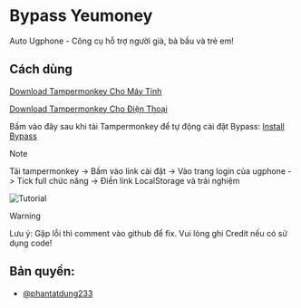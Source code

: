 
# Bypass Yeumoney

Auto Ugphone - Công cụ hỗ trợ người già, bà bầu và trẻ em!


## Cách dùng

[Download Tampermonkey Cho Máy Tính](https://chromewebstore.google.com/detail/tampermonkey/dhdgffkkebhmkfjojejmpbldmpobfkfo)

[Download Tampermonkey Cho Điện Thoại](https://chromewebstore.google.com/detail/tampermonkey-legacy/lcmhijbkigalmkeommnijlpobloojgfn)

Bấm vào đây sau khi tải Tampermonkey để tự động cài đặt Bypass: [Install Bypass](https://github.com/phantatdung233/auto-ugphone/raw/main/tampermonkey.user.js)

> [!NOTE]
> Tải tampermonkey -> Bấm vào link cài đặt -> Vào trang login của ugphone -> Tick full chức năng -> Điền link LocalStorage và trải nghiệm

![Tutorial](https://img.upanh.tv/2025/04/20/Screenshot-2025-04-20-062123.png)


> [!WARNING]
Lưu ý: Gặp lỗi thì comment vào github để fix. Vui lòng ghi Credit nếu có sử dụng code!


## Bản quyền:
- [@phantatdung233](https://www.github.com/phantatdung233)

